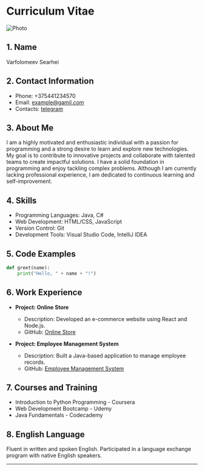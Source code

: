 # Curriculum Vitae

![Photo](https://sun9-29.userapi.com/impg/IeKmyIzkpQSOOqnKhFOxml6QV8KjR17rxeSXKw/RoyoFBd-gg8.jpg?size=539x544&quality=96&sign=5dba8605670b0f850247ace221597a0d&type=album)

## 1. Name
Varfolomeev Searhei

## 2. Contact Information
- Phone: +375441234570
- Email: example@gamil.com
- Contacts: [telegram](https://t.me/sf)

## 3. About Me
I am a highly motivated and enthusiastic individual with a passion for programming and a strong desire to learn and explore new technologies. My goal is to contribute to innovative projects and collaborate with talented teams to create impactful solutions. I have a solid foundation in programming and enjoy tackling complex problems. Although I am currently lacking professional experience, I am dedicated to continuous learning and self-improvement.

## 4. Skills
- Programming Languages: Java, C#
- Web Development: HTML/CSS, JavaScript
- Version Control: Git
- Development Tools: Visual Studio Code, IntelliJ IDEA

## 5. Code Examples
```python
def greet(name):
    print("Hello, " + name + "!")
```
## 6. Work Experience
- **Project: Online Store**
  - Description: Developed an e-commerce website using React and Node.js.
  - GitHub: [Online Store](https://github.com/johnsmith/online-store)

- **Project: Employee Management System**
  - Description: Built a Java-based application to manage employee records.
  - GitHub: [Employee Management System](https://github.com/johnsmith/employee-management)

## 7. Courses and Training
- Introduction to Python Programming - Coursera
- Web Development Bootcamp - Udemy
- Java Fundamentals - Codecademy

## 8. English Language
Fluent in written and spoken English.
Participated in a language exchange program with native English speakers.

---

